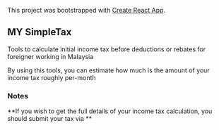 This project was bootstrapped with [Create React App](https://github.com/facebook/create-react-app).

## MY SimpleTax

Tools to calculate initial income tax before deductions or rebates for foreigner working in Malaysia

By using this tools, you can estimate how much is the amount of your income tax roughly per-month



### Notes

**If you wish to get the full details of your income tax calculation, you should submit your tax via **

[e-FILING]: https://ez.hasil.gov.my/CI/	"ez.hasil.gov.my"

